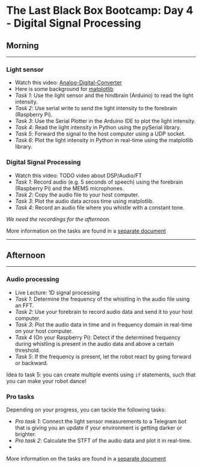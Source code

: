 # The Last Black Box Bootcamp: Day 4 - Digital Signal Processing

## Morning

----

### Light sensor

- Watch this video: [Analog-Digital-Converter](https://www.youtube.com/watch?v=EnfjYwe2A0w&list=PLAROrg3NQn7cyu01HpOv5BWo217XWBZu0&index=29)
- Here is some background for [matplotlib](https://matplotlib.org/stable/tutorials/introductory/quick_start.html)
- *Task 1*: Use the light sensor and the hindbrain (Arduino) to read the light intensity.
- *Task 2*: Use serial write to send the light intensity to the forebrain (Raspberry Pi).
- *Task 3*: Use the Serial Plotter in the Arduino IDE to plot the light intensity.
- *Task 4*: Read the light intensity in Python using the pySerial library.
- *Task 5*: Forward the signal to the host computer using a UDP socket.
- *Task 6*: Plot the light intensity in Python in real-time using the matplotlib library.

### Digital Signal Processing

- Watch this video: TODO video about DSP/Audio/FT
- *Task 1*: Record audio (e.g. 5 seconds of speech) using the forebrain (Raspberry Pi) and the MEMS microphones.
- *Task 2*: Copy the audio file to your host computer.
- *Task 3*: Plot the audio data across time using matplotlib.
- *Task 4*: Record an audio file where you whistle with a constant tone.

*We need the recordings for the afternoon.*

More information on the tasks are found in a [separate document](Morning.md)

----

## Afternoon

----

### Audio processing

- Live Lecture: 1D signal processing
- *Task 1*: Determine the frequency of the whistling in the audio file using an FFT.
- *Task 2*: Use your forebrain to record audio data and send it to your host computer.
- *Task 3*: Plot the audio data in time and in frequency domain in real-time on your host computer.
- *Task 4* (On your Raspberry Pi): Detect if the determined frequency during whistling is present in the audio data and above a certain threshold.
- *Task 5*: If the frequency is present, let the robot react by going forward or backward.

Idea to task 5: you can create multiple events using `if` statements, such that you can make your robot dance!


### Pro tasks

Depending on your progress, you can tackle the following tasks:

- *Pro task 1*: Connect the light sensor measurements to a Telegram bot that is giving you an update if your environment is getting darker or brighter.
- *Pro task 2*: Calculate the STFT of the audio data and plot it in real-time.
- 
More information on the tasks are found in a [separate document](Afternoon.md)